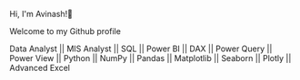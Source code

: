 Hi, I'm Avinash!👋

Welcome to my Github profile


Data Analyst || MIS Analyst || SQL || Power BI || DAX || Power Query || Power View
|| Python || NumPy || Pandas || Matplotlib || Seaborn || Plotly || Advanced Excel
